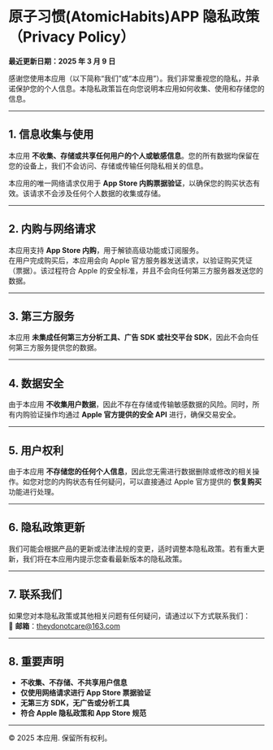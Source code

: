 # 原子习惯(AtomicHabits)APP 隐私政策（Privacy Policy）

**最近更新日期：2025 年 3 月 9 日**  

感谢您使用本应用（以下简称“我们”或“本应用”）。我们非常重视您的隐私，并承诺保护您的个人信息。本隐私政策旨在向您说明本应用如何收集、使用和存储您的信息。  

---

## 1. 信息收集与使用
本应用 **不收集、存储或共享任何用户的个人或敏感信息**。您的所有数据均保留在您的设备上，我们不会访问、存储或传输任何隐私相关的信息。  

本应用的唯一网络请求仅用于 **App Store 内购票据验证**，以确保您的购买状态有效。该请求不会涉及任何个人数据的收集或存储。

---

## 2. 内购与网络请求
本应用支持 **App Store 内购**，用于解锁高级功能或订阅服务。  
在用户完成购买后，本应用会向 Apple 官方服务器发送请求，以验证购买凭证（票据）。该过程符合 Apple 的安全标准，并且不会向任何第三方服务器发送您的数据。  

---

## 3. 第三方服务
本应用 **未集成任何第三方分析工具、广告 SDK 或社交平台 SDK**，因此不会向任何第三方服务提供您的数据。

---

## 4. 数据安全
由于本应用 **不收集用户数据**，因此不存在存储或传输敏感数据的风险。同时，所有内购验证操作均通过 **Apple 官方提供的安全 API** 进行，确保交易安全。

---

## 5. 用户权利
由于本应用 **不存储您的任何个人信息**，因此您无需进行数据删除或修改的相关操作。如您对您的内购状态有任何疑问，可以直接通过 Apple 官方提供的 **恢复购买** 功能进行处理。

---

## 6. 隐私政策更新
我们可能会根据产品的更新或法律法规的变更，适时调整本隐私政策。若有重大更新，我们将在本应用内提示您查看最新版本的隐私政策。  

---

## 7. 联系我们
如果您对本隐私政策或其他相关问题有任何疑问，请通过以下方式联系我们：  
📧 **邮箱**：theydonotcare@163.com

---

## 8. 重要声明
- **不收集、不存储、不共享用户信息**
- **仅使用网络请求进行 App Store 票据验证**
- **无第三方 SDK，无广告或分析工具**
- **符合 Apple 隐私政策和 App Store 规范**

---
© 2025 本应用. 保留所有权利。
